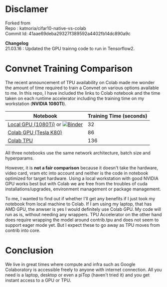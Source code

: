 # Disclamer
Forked from  
Repo     : katnoria/cifar10-native-vs-colab  
Commit Id: 41aae69deba29327f389592a4402fb14dc890a9c

**Changelog**  
21.03.16 : Updated the GPU trainng code to run in Tensorflow2.

# Convnet Training Comparison

The recent announcement of TPU availability on Colab made me wonder the amount of time required to train a Convnet on various options available to me. In this repo, I have included the links to Colab notebook and the time taken on each runtime accelerator including the training time on my workstation (**NVIDIA 1080TI**).


|Notebook|Training Time (seconds)|
|--------|-----------------------|
|<a href="https://github.com/katnoria/cifar10-native-vs-colab/blob/master/CIFAR10_Keras_GPU.ipynb">Local GPU (1080Ti)</a> or [![Binder](https://mybinder.org/badge_logo.svg)](https://mybinder.org/v2/gh/katnoria/cifar10-native-vs-colab/master?filepath=CIFAR10_Keras_GPU.ipynb)| 32|
|<a href="https://colab.research.google.com/drive/1UCMQJDpJ5hEiUEQ4qMAj0UBiYQ6n8Yg-">Colab GPU (Tesla K80)</a>| 86|
|<a href="https://colab.research.google.com/drive/1rP91Q5L1mPOVt7FcKkqFJSIMZrBtDawO">Colab TPU</a>| 136|

All three notebooks use the same network architecture, batch size and hyperparams. 

However, it is **not a fair comparison** because it doesn't take the hardware, video card, vram etc into account and neither is the code in notebook optimized for target hardware. Using a local workstation with good NVIDIA GPU works best but with Colab we are free from the troubles of cuda installations/upgrades, environment management or package management. 

To me, I wanted to find out if whether I'll get any benefits if I just took my notebook from local machine to Colab. If I am using my laptop, that has AMD GPU, the anwser is yes I would definitely use Colab GPU. My code will run as is, without needing any wrappers. TPU Accelerator on the other hand does require wrapping the model around contrib.tpu and does not seem to support eager mode yet. But I expect these to go away as TPU moves from contrib into core. 


# Conclusion

We live in great times where compute and infra such as Google Colaboratory is accessible freely to anyone with internet connection. All you need is a laptop, desktop or even a piTop (haven't tried it) and you get instant access to a GPU or TPU.  
